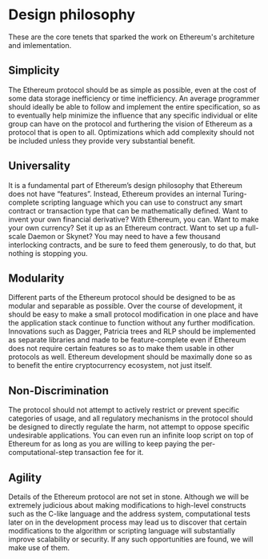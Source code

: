 # Design philosophy

These are the core tenets that sparked the work on Ethereum's architeture and imlementation.

## Simplicity
The Ethereum protocol should be as simple as possible, even at the cost of some data storage inefficiency or time inefficiency. An average programmer should ideally be able to follow and implement the entire specification, so as to eventually help minimize the influence that any specific individual or elite group can have on the protocol and furthering the vision of Ethereum as a protocol that is open to all. Optimizations which add complexity should not be included unless they provide very substantial benefit.

## Universality 
It is a fundamental part of Ethereum’s design philosophy that Ethereum does not have “features”. Instead, Ethereum provides an internal Turing-complete scripting language which you can use to construct any smart contract or transaction type that can be mathematically defined. Want to invent your own financial derivative? With Ethereum, you can. Want to make your own currency? Set it up as an Ethereum contract. Want to set up a full-scale Daemon or Skynet? You may need to have a few thousand interlocking contracts, and be sure to feed them generously, to do that, but nothing is stopping you.

## Modularity 
Different parts of the Ethereum protocol should be designed to be as modular and separable as possible. Over the course of development, it should be easy to make a small protocol modification in one place and have the application stack continue to function without any further modification. Innovations such as Dagger, Patricia trees and RLP should be implemented as separate libraries and made to be feature-complete even if Ethereum does not require certain features so as to make them usable in other protocols as well. Ethereum development should be maximally done so as to benefit the entire cryptocurrency ecosystem, not just itself.

## Non-Discrimination 
The protocol should not attempt to actively restrict or prevent specific categories of usage, and all regulatory mechanisms in the protocol should be designed to directly regulate the harm, not attempt to oppose specific undesirable applications. You can even run an infinite loop script on top of Ethereum for as long as you are willing to keep paying the per-computational-step transaction fee for it.

## Agility 
Details of the Ethereum protocol are not set in stone. Although we will be extremely judicious about making modifications to high-level constructs such as the C-like language and the address system, computational tests later on in the development process may lead us to discover that certain modifications to the algorithm or scripting language will substantially improve scalability or security. If any such opportunities are found, we will make use of them.